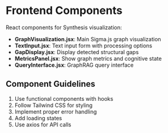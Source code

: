 # Frontend Components

React components for Synthesis visualization:

- **GraphVisualization.jsx**: Main Sigma.js graph visualization
- **TextInput.jsx**: Text input form with processing options
- **GapDisplay.jsx**: Display detected structural gaps
- **MetricsPanel.jsx**: Show graph metrics and cognitive state
- **QueryInterface.jsx**: GraphRAG query interface

## Component Guidelines

1. Use functional components with hooks
2. Follow Tailwind CSS for styling
3. Implement proper error handling
4. Add loading states
5. Use axios for API calls
